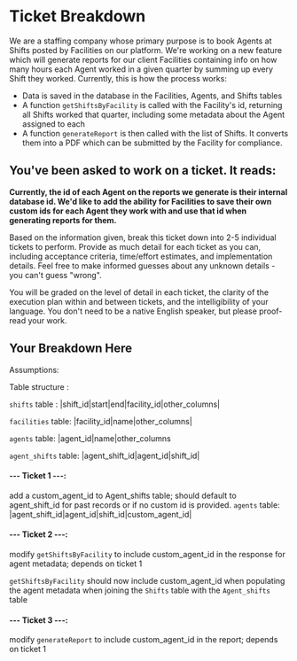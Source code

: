 # Ticket Breakdown
We are a staffing company whose primary purpose is to book Agents at Shifts posted by Facilities on our platform. We're working on a new feature which will generate reports for our client Facilities containing info on how many hours each Agent worked in a given quarter by summing up every Shift they worked. Currently, this is how the process works:

- Data is saved in the database in the Facilities, Agents, and Shifts tables
- A function `getShiftsByFacility` is called with the Facility's id, returning all Shifts worked that quarter, including some metadata about the Agent assigned to each
- A function `generateReport` is then called with the list of Shifts. It converts them into a PDF which can be submitted by the Facility for compliance.

## You've been asked to work on a ticket. It reads:

**Currently, the id of each Agent on the reports we generate is their internal database id. We'd like to add the ability for Facilities to save their own custom ids for each Agent they work with and use that id when generating reports for them.**


Based on the information given, break this ticket down into 2-5 individual tickets to perform. Provide as much detail for each ticket as you can, including acceptance criteria, time/effort estimates, and implementation details. Feel free to make informed guesses about any unknown details - you can't guess "wrong".


You will be graded on the level of detail in each ticket, the clarity of the execution plan within and between tickets, and the intelligibility of your language. You don't need to be a native English speaker, but please proof-read your work.

## Your Breakdown Here

Assumptions: 

Table structure :

`shifts` table :
|shift_id|start|end|facility_id|other_columns|

`facilities` table:
|facility_id|name|other_columns|

`agents` table:
|agent_id|name|other_columns

`agent_shifts` table:
|agent_shift_id|agent_id|shift_id|


#### --- Ticket 1 ---:
add a custom_agent_id to Agent_shifts table; should default to agent_shift_id for past records or if no custom id is provided.
`agents` table:
|agent_shift_id|agent_id|shift_id|custom_agent_id|


#### --- Ticket 2 ---:
modify `getShiftsByFacility` to include custom_agent_id in the response for agent metadata; depends on ticket 1

`getShiftsByFacility`  should now include custom_agent_id when populating the agent metadata when joining the `Shifts` table with the `Agent_shifts` table 

#### --- Ticket 3 ---:
modify `generateReport` to include custom_agent_id in the report; depends on ticket 1
